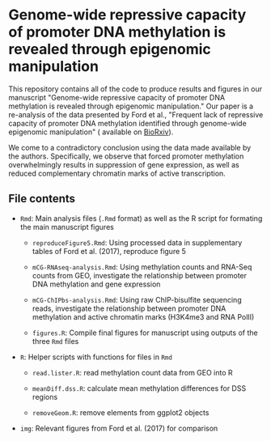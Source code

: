 # Genome-wide repressive capacity of promoter DNA methylation is revealed through epigenomic manipulation

This repository contains all of the code to produce results and figures in our 
manuscript "Genome-wide repressive capacity of promoter DNA methylation is revealed through epigenomic manipulation." Our paper is a re-analysis of the data presented by Ford et al., 
"Frequent lack of repressive capacity of promoter DNA methylation identified 
through genome-wide epigenomic manipulation" (
available on [BioRxiv](https://www.biorxiv.org/content/early/2017/09/20/170506)).

We come to a contradictory conclusion using the data made available by the 
authors. Specifically, we observe that forced promoter methylation overwhelmingly
results in suppression of gene expression, as well as reduced complementary 
chromatin marks of active transcription.

## File contents

- `Rmd`: Main analysis files (`.Rmd` format) as well as the R script for formating the 
main manuscript figures 

    - `reproduceFigure5.Rmd`: Using processed data in supplementary tables of Ford et al. (2017), reproduce figure 5
    
    - `mCG-RNAseq-analysis.Rmd`: Using methylation counts and RNA-Seq counts from GEO, investigate the relationship between promoter DNA methylation and gene expression
        
    - `mCG-ChIPbs-analysis.Rmd`: Using raw ChIP-bisulfite sequencing reads, investigate the relationship between promoter DNA methylation and active chromatin marks (H3K4me3 and RNA PolII)
    
    - `figures.R`: Compile final figures for manuscript using outputs of the three `Rmd` files

- `R`: Helper scripts with functions for files in `Rmd` 

    - `read.lister.R`: read methylation count data from GEO into R 
    
    - `meanDiff.dss.R`: calculate mean methylation differences for DSS regions
    
    - `removeGeom.R`: remove elements from ggplot2 objects 

- `img`: Relevant figures from Ford et al. (2017) for comparison
